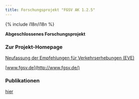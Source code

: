 ```yaml
---
title: Forschungsprojekt "FGSV AK 1.2.5"
---
```


{% include i18n/i18n %}

<div class="invert-images" markdown=1>

**Abgeschlossenes Forschungsprojekt**

### Zur Projekt-Homepage

[Neufassung der Empfehlungen für Verkehrserhebungen (EVE)](/projects/unsorted/fgsv_homepage)

[www.fgsv.de](http://www.fgsv.de/)

### Publikationen

[hier](https://vsp.berlin/publications/)